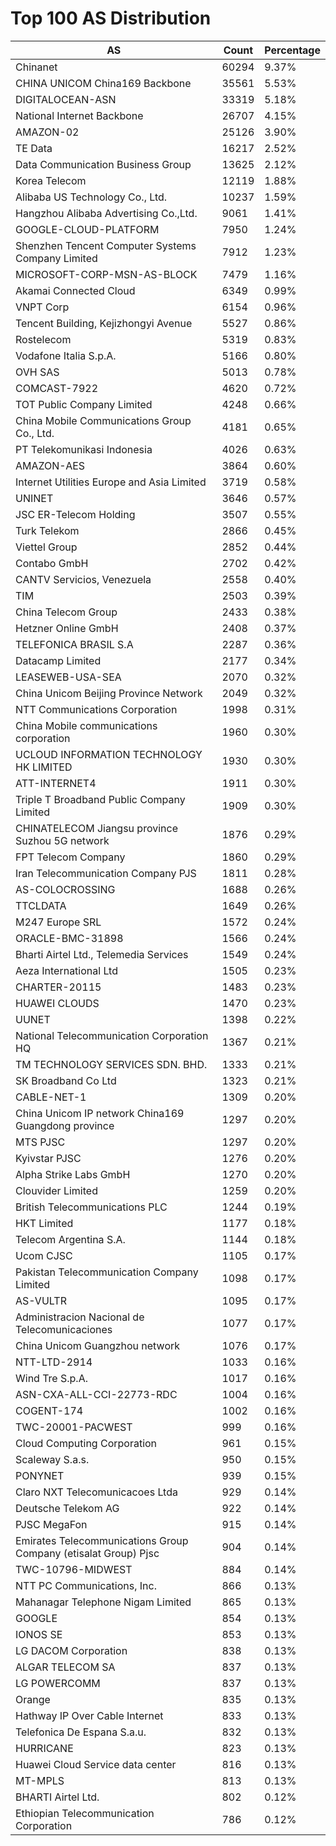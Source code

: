 # Top 100 AS Distribution
| AS | Count | Percentage |
|----|----|----|
| Chinanet | 60294 | 9.37% |
| CHINA UNICOM China169 Backbone | 35561 | 5.53% |
| DIGITALOCEAN-ASN | 33319 | 5.18% |
| National Internet Backbone | 26707 | 4.15% |
| AMAZON-02 | 25126 | 3.90% |
| TE Data | 16217 | 2.52% |
| Data Communication Business Group | 13625 | 2.12% |
| Korea Telecom | 12119 | 1.88% |
| Alibaba US Technology Co., Ltd. | 10237 | 1.59% |
| Hangzhou Alibaba Advertising Co.,Ltd. | 9061 | 1.41% |
| GOOGLE-CLOUD-PLATFORM | 7950 | 1.24% |
| Shenzhen Tencent Computer Systems Company Limited | 7912 | 1.23% |
| MICROSOFT-CORP-MSN-AS-BLOCK | 7479 | 1.16% |
| Akamai Connected Cloud | 6349 | 0.99% |
| VNPT Corp | 6154 | 0.96% |
| Tencent Building, Kejizhongyi Avenue | 5527 | 0.86% |
| Rostelecom | 5319 | 0.83% |
| Vodafone Italia S.p.A. | 5166 | 0.80% |
| OVH SAS | 5013 | 0.78% |
| COMCAST-7922 | 4620 | 0.72% |
| TOT Public Company Limited | 4248 | 0.66% |
| China Mobile Communications Group Co., Ltd. | 4181 | 0.65% |
| PT Telekomunikasi Indonesia | 4026 | 0.63% |
| AMAZON-AES | 3864 | 0.60% |
| Internet Utilities Europe and Asia Limited | 3719 | 0.58% |
| UNINET | 3646 | 0.57% |
| JSC ER-Telecom Holding | 3507 | 0.55% |
| Turk Telekom | 2866 | 0.45% |
| Viettel Group | 2852 | 0.44% |
| Contabo GmbH | 2702 | 0.42% |
| CANTV Servicios, Venezuela | 2558 | 0.40% |
| TIM | 2503 | 0.39% |
| China Telecom Group | 2433 | 0.38% |
| Hetzner Online GmbH | 2408 | 0.37% |
| TELEFONICA BRASIL S.A | 2287 | 0.36% |
| Datacamp Limited | 2177 | 0.34% |
| LEASEWEB-USA-SEA | 2070 | 0.32% |
| China Unicom Beijing Province Network | 2049 | 0.32% |
| NTT Communications Corporation | 1998 | 0.31% |
| China Mobile communications corporation | 1960 | 0.30% |
| UCLOUD INFORMATION TECHNOLOGY HK LIMITED | 1930 | 0.30% |
| ATT-INTERNET4 | 1911 | 0.30% |
| Triple T Broadband Public Company Limited | 1909 | 0.30% |
| CHINATELECOM Jiangsu province Suzhou 5G network | 1876 | 0.29% |
| FPT Telecom Company | 1860 | 0.29% |
| Iran Telecommunication Company PJS | 1811 | 0.28% |
| AS-COLOCROSSING | 1688 | 0.26% |
| TTCLDATA | 1649 | 0.26% |
| M247 Europe SRL | 1572 | 0.24% |
| ORACLE-BMC-31898 | 1566 | 0.24% |
| Bharti Airtel Ltd., Telemedia Services | 1549 | 0.24% |
| Aeza International Ltd | 1505 | 0.23% |
| CHARTER-20115 | 1483 | 0.23% |
| HUAWEI CLOUDS | 1470 | 0.23% |
| UUNET | 1398 | 0.22% |
| National Telecommunication Corporation HQ | 1367 | 0.21% |
| TM TECHNOLOGY SERVICES SDN. BHD. | 1333 | 0.21% |
| SK Broadband Co Ltd | 1323 | 0.21% |
| CABLE-NET-1 | 1309 | 0.20% |
| China Unicom IP network China169 Guangdong province | 1297 | 0.20% |
| MTS PJSC | 1297 | 0.20% |
| Kyivstar PJSC | 1276 | 0.20% |
| Alpha Strike Labs GmbH | 1270 | 0.20% |
| Clouvider Limited | 1259 | 0.20% |
| British Telecommunications PLC | 1244 | 0.19% |
| HKT Limited | 1177 | 0.18% |
| Telecom Argentina S.A. | 1144 | 0.18% |
| Ucom CJSC | 1105 | 0.17% |
| Pakistan Telecommunication Company Limited | 1098 | 0.17% |
| AS-VULTR | 1095 | 0.17% |
| Administracion Nacional de Telecomunicaciones | 1077 | 0.17% |
| China Unicom Guangzhou network | 1076 | 0.17% |
| NTT-LTD-2914 | 1033 | 0.16% |
| Wind Tre S.p.A. | 1017 | 0.16% |
| ASN-CXA-ALL-CCI-22773-RDC | 1004 | 0.16% |
| COGENT-174 | 1002 | 0.16% |
| TWC-20001-PACWEST | 999 | 0.16% |
| Cloud Computing Corporation | 961 | 0.15% |
| Scaleway S.a.s. | 950 | 0.15% |
| PONYNET | 939 | 0.15% |
| Claro NXT Telecomunicacoes Ltda | 929 | 0.14% |
| Deutsche Telekom AG | 922 | 0.14% |
| PJSC MegaFon | 915 | 0.14% |
| Emirates Telecommunications Group Company (etisalat Group) Pjsc | 904 | 0.14% |
| TWC-10796-MIDWEST | 884 | 0.14% |
| NTT PC Communications, Inc. | 866 | 0.13% |
| Mahanagar Telephone Nigam Limited | 865 | 0.13% |
| GOOGLE | 854 | 0.13% |
| IONOS SE | 853 | 0.13% |
| LG DACOM Corporation | 838 | 0.13% |
| ALGAR TELECOM SA | 837 | 0.13% |
| LG POWERCOMM | 837 | 0.13% |
| Orange | 835 | 0.13% |
| Hathway IP Over Cable Internet | 833 | 0.13% |
| Telefonica De Espana S.a.u. | 832 | 0.13% |
| HURRICANE | 823 | 0.13% |
| Huawei Cloud Service data center | 816 | 0.13% |
| MT-MPLS | 813 | 0.13% |
| BHARTI Airtel Ltd. | 802 | 0.12% |
| Ethiopian Telecommunication Corporation | 786 | 0.12% |

